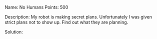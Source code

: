 Name: No Humans 
Points: 500 

Description:
My robot is making secret plans. Unfortunately I was given strict plans not to show up. Find out what they are planning. 

Solution:
